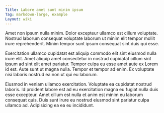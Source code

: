 ```yaml
---
Title: Labore amet sunt minim ipsum
Tag: markdown-large, example
Layout: wiki
---
```

Amet non ipsum nulla minim. Dolor excepteur ullamco est cillum voluptate. Nostrud laborum consequat voluptate laborum ut minim elit tempor mollit irure reprehenderit. Minim tempor sunt ipsum consequat sint duis qui esse.

Exercitation ullamco cupidatat est aliquip commodo elit sint eiusmod nulla irure elit. Amet aliquip amet consectetur in nostrud cupidatat cillum sint ipsum ad sint elit amet pariatur. Tempor culpa eu esse amet aute ex Lorem id est. Aute sunt ut magna nulla. Tempor et tempor ad enim. Ex voluptate nisi laboris nostrud ea non ut qui eu laborum.

Eiusmod in veniam ullamco exercitation. Voluptate ea cupidatat nostrud laboris. Id proident labore est ad eu exercitation magna eu fugiat nulla duis esse excepteur. Amet cillum est nulla et anim est minim eu laborum consequat quis. Duis sunt irure eu nostrud eiusmod sint pariatur culpa ullamco ad. Adipisicing ea ea eu incididunt.